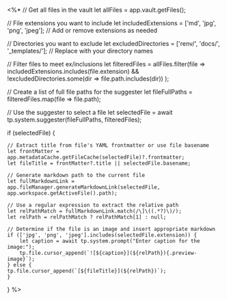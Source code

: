 <%*
// Get all files in the vault
let allFiles = app.vault.getFiles();

// File extensions you want to include
let includedExtensions = ['md', 'jpg', 'png', 'jpeg']; // Add or remove extensions as needed

// Directories you want to exclude
let excludedDirectories = ['renv/', 'docs/', '_templates/']; // Replace with your directory names

// Filter files to meet ex/inclusions
let filteredFiles = allFiles.filter(file => 
    includedExtensions.includes(file.extension) && 
    !excludedDirectories.some(dir => file.path.includes(dir))
);

// Create a list of full file paths for the suggester
let fileFullPaths = filteredFiles.map(file => file.path);

// Use the suggester to select a file
let selectedFile = await tp.system.suggester(fileFullPaths, filteredFiles);


if (selectedFile) {

    // Extract title from file's YAML frontmatter or use file basename
    let frontMatter = app.metadataCache.getFileCache(selectedFile)?.frontmatter;
    let fileTitle = frontMatter?.title || selectedFile.basename;

    // Generate markdown path to the current file
    let fullMarkdownLink = app.fileManager.generateMarkdownLink(selectedFile, app.workspace.getActiveFile().path);
    
    // Use a regular expression to extract the relative path
    let relPathMatch = fullMarkdownLink.match(/\]\((.*?)\)/);
    let relPath = relPathMatch ? relPathMatch[1] : null;

    // Determine if the file is an image and insert appropriate markdown
    if (['jpg', 'png', 'jpeg'].includes(selectedFile.extension)) {
        let caption = await tp.system.prompt("Enter caption for the image:");
        tp.file.cursor_append(`![${caption}](${relPath}){.preview-image}`);
    } else {
    tp.file.cursor_append(`[${fileTitle}](${relPath})`);
    }
}
%>
